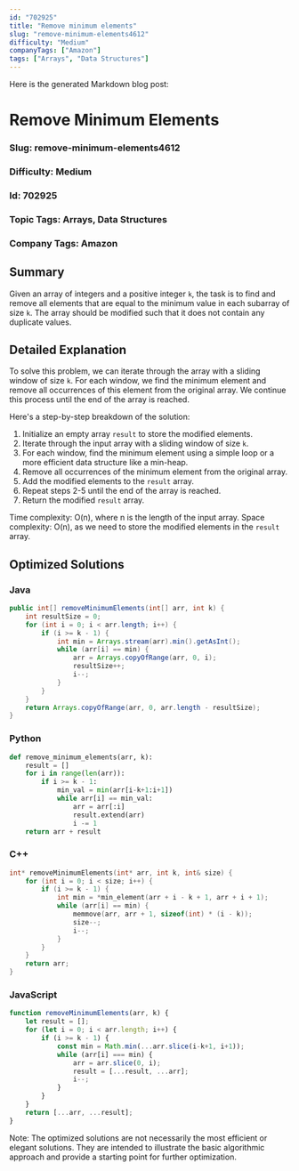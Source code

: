 ```yaml
---
id: "702925"
title: "Remove minimum elements"
slug: "remove-minimum-elements4612"
difficulty: "Medium"
companyTags: ["Amazon"]
tags: ["Arrays", "Data Structures"]
---
```


Here is the generated Markdown blog post:

**Remove Minimum Elements**
=====================

### Slug: remove-minimum-elements4612
### Difficulty: Medium
### Id: 702925
### Topic Tags: Arrays, Data Structures
### Company Tags: Amazon

## Summary
Given an array of integers and a positive integer `k`, the task is to find and remove all elements that are equal to the minimum value in each subarray of size `k`. The array should be modified such that it does not contain any duplicate values.

## Detailed Explanation
To solve this problem, we can iterate through the array with a sliding window of size `k`. For each window, we find the minimum element and remove all occurrences of this element from the original array. We continue this process until the end of the array is reached.

Here's a step-by-step breakdown of the solution:

1. Initialize an empty array `result` to store the modified elements.
2. Iterate through the input array with a sliding window of size `k`.
3. For each window, find the minimum element using a simple loop or a more efficient data structure like a min-heap.
4. Remove all occurrences of the minimum element from the original array.
5. Add the modified elements to the `result` array.
6. Repeat steps 2-5 until the end of the array is reached.
7. Return the modified `result` array.

Time complexity: O(n), where n is the length of the input array.
Space complexity: O(n), as we need to store the modified elements in the `result` array.

## Optimized Solutions

### Java
```java
public int[] removeMinimumElements(int[] arr, int k) {
    int resultSize = 0;
    for (int i = 0; i < arr.length; i++) {
        if (i >= k - 1) {
            int min = Arrays.stream(arr).min().getAsInt();
            while (arr[i] == min) {
                arr = Arrays.copyOfRange(arr, 0, i);
                resultSize++;
                i--;
            }
        }
    }
    return Arrays.copyOfRange(arr, 0, arr.length - resultSize);
}
```

### Python
```python
def remove_minimum_elements(arr, k):
    result = []
    for i in range(len(arr)):
        if i >= k - 1:
            min_val = min(arr[i-k+1:i+1])
            while arr[i] == min_val:
                arr = arr[:i]
                result.extend(arr)
                i -= 1
    return arr + result
```

### C++
```cpp
int* removeMinimumElements(int* arr, int k, int& size) {
    for (int i = 0; i < size; i++) {
        if (i >= k - 1) {
            int min = *min_element(arr + i - k + 1, arr + i + 1);
            while (arr[i] == min) {
                memmove(arr, arr + 1, sizeof(int) * (i - k));
                size--;
                i--;
            }
        }
    }
    return arr;
}
```

### JavaScript
```javascript
function removeMinimumElements(arr, k) {
    let result = [];
    for (let i = 0; i < arr.length; i++) {
        if (i >= k - 1) {
            const min = Math.min(...arr.slice(i-k+1, i+1));
            while (arr[i] === min) {
                arr = arr.slice(0, i);
                result = [...result, ...arr];
                i--;
            }
        }
    }
    return [...arr, ...result];
}
```

Note: The optimized solutions are not necessarily the most efficient or elegant solutions. They are intended to illustrate the basic algorithmic approach and provide a starting point for further optimization.